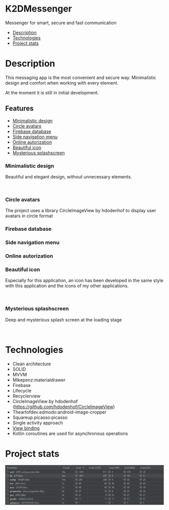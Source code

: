 # K2DMessenger
Messenger for smart, secure and fast communication

- [Description](#description)
- [Technologies](#technologies)
- [Project stats](#project-stats)

# Description
This messaging app is the most convenient and secure way. Minimalistic design and comfort when working with every element.

At the moment it is still in initial development.

## Features
- [Minimalistic design](#minimalistic-design)
- [Circle avatars](#circle-avatars)
- [Firebase database](#firebase-database)
- [Side navigation menu](#side-navigation-menu)
- [Online autorization](#online-autorization)
- [Beautiful icon](#beautiful-icon)
- [Mysterious splashscreen](#mysterious-splashscreen)



### Minimalistic design
Beautiful and elegant design, without unnecessary elements.

<img src="">



### Circle avatars
The project uses a library CircleImageView by hdodenhof to display user avatars in circle format


### Firebase database


### Side navigation menu


### Online autorization





### Beautiful icon
Especially for this application, an icon has been developed in the same style with this application and the icons of my other applications.

<img src="">



### Mysterious splashscreen
Deep and mysterious splash screen at the loading stage

<img src="">

# Technologies
- Clean architecture 
- SOLID
- MVVM
- Mikepenz:materialdrawer
- Firebase
- Lifecycle
- Recyclerview
- CircleImageView by hdodenhof (https://github.com/hdodenhof/CircleImageView)
- Theartofdev.edmodo:android-image-cropper
- Squareup.picasso:picasso
- Single activity approach
- [View binding](https://developer.android.com/topic/libraries/view-binding)
- Kotlin coroutines are used for asynchronous operations

# Project stats
<img src="https://github.com/K2D2021/K2DMessenger/blob/master/Gifs/K2DMessengerStatistics.jpg">


